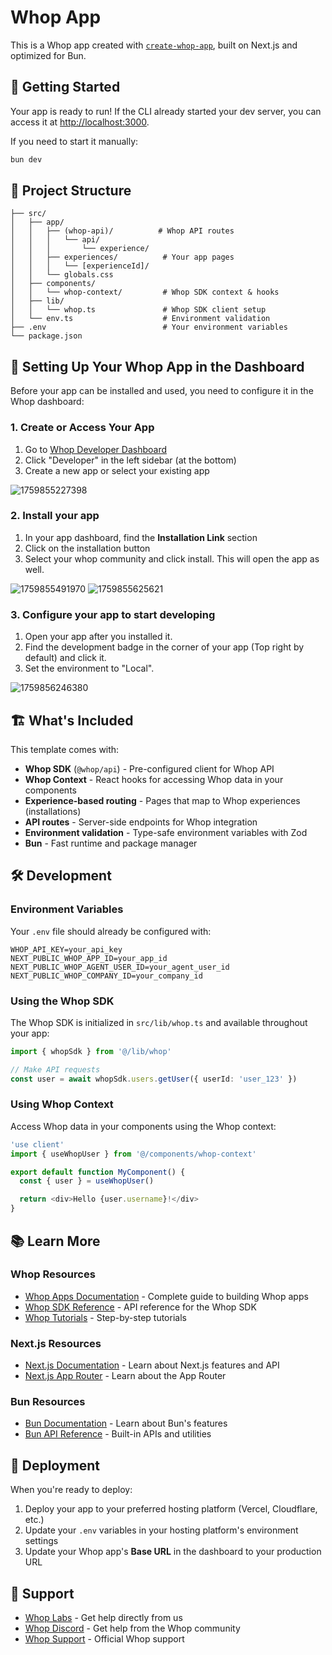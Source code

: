 # Whop App

This is a Whop app created with [`create-whop-app`](https://github.com/whopio/create-whop-app), built on Next.js and optimized for Bun.

## 🚀 Getting Started

Your app is ready to run! If the CLI already started your dev server, you can access it at [http://localhost:3000](http://localhost:3000).

If you need to start it manually:

```bash
bun dev
```

## 📁 Project Structure

```
├── src/
│   ├── app/
│   │   ├── (whop-api)/          # Whop API routes
│   │   │   └── api/
│   │   │       └── experience/
│   │   ├── experiences/          # Your app pages
│   │   │   └── [experienceId]/
│   │   └── globals.css
│   ├── components/
│   │   └── whop-context/         # Whop SDK context & hooks
│   ├── lib/
│   │   └── whop.ts               # Whop SDK client setup
│   └── env.ts                    # Environment validation
├── .env                          # Your environment variables
└── package.json
```

## 🔧 Setting Up Your Whop App in the Dashboard

Before your app can be installed and used, you need to configure it in the Whop dashboard:

### 1. Create or Access Your App

1. Go to [Whop Developer Dashboard](https://whop.com/dashboard)
2. Click "Developer" in the left sidebar (at the bottom)
3. Create a new app or select your existing app

![1759855227398](https://imagedelivery.net/jkJ-8epQpRzUjpjX1rR9jQ/4f654981-d4e7-4029-dc0f-83b2374ce900/public)

### 2. Install your app

1. In your app dashboard, find the **Installation Link** section
2. Click on the installation button
3. Select your whop community and click install. This will open the app as well.

![1759855491970](https://imagedelivery.net/jkJ-8epQpRzUjpjX1rR9jQ/00cee47f-a12a-4f3a-86b4-7c4551dd8f00/public)
![1759855625621](https://imagedelivery.net/jkJ-8epQpRzUjpjX1rR9jQ/4a3b8650-9af8-407f-c7f1-535a8cb62100/public)

### 3. Configure your app to start developing

1. Open your app after you installed it.
2. Find the development badge in the corner of your app (Top right by default) and click it.
3. Set the environment to "Local".

![1759856246380](https://imagedelivery.net/jkJ-8epQpRzUjpjX1rR9jQ/d17d4d1b-e8fe-4dbc-98ea-e882eaa67400/public)

## 🏗️ What's Included

This template comes with:

- **Whop SDK** (`@whop/api`) - Pre-configured client for Whop API
- **Whop Context** - React hooks for accessing Whop data in your components
- **Experience-based routing** - Pages that map to Whop experiences (installations)
- **API routes** - Server-side endpoints for Whop integration
- **Environment validation** - Type-safe environment variables with Zod
- **Bun** - Fast runtime and package manager

## 🛠️ Development

### Environment Variables

Your `.env` file should already be configured with:

```env
WHOP_API_KEY=your_api_key
NEXT_PUBLIC_WHOP_APP_ID=your_app_id
NEXT_PUBLIC_WHOP_AGENT_USER_ID=your_agent_user_id
NEXT_PUBLIC_WHOP_COMPANY_ID=your_company_id
```

### Using the Whop SDK

The Whop SDK is initialized in `src/lib/whop.ts` and available throughout your app:

```typescript
import { whopSdk } from '@/lib/whop'

// Make API requests
const user = await whopSdk.users.getUser({ userId: 'user_123' })
```

### Using Whop Context

Access Whop data in your components using the Whop context:

```typescript
'use client'
import { useWhopUser } from '@/components/whop-context'

export default function MyComponent() {
  const { user } = useWhopUser()

  return <div>Hello {user.username}!</div>
}
```

## 📚 Learn More

### Whop Resources

- [Whop Apps Documentation](https://docs.whop.com/apps) - Complete guide to building Whop apps
- [Whop SDK Reference](https://docs.whop.com/sdk) - API reference for the Whop SDK
- [Whop Tutorials](https://docs.whop.com/apps/tutorials) - Step-by-step tutorials

### Next.js Resources

- [Next.js Documentation](https://nextjs.org/docs) - Learn about Next.js features and API
- [Next.js App Router](https://nextjs.org/docs/app) - Learn about the App Router

### Bun Resources

- [Bun Documentation](https://bun.sh/docs) - Learn about Bun's features
- [Bun API Reference](https://bun.sh/docs/api) - Built-in APIs and utilities

## 🚢 Deployment

When you're ready to deploy:

1. Deploy your app to your preferred hosting platform (Vercel, Cloudflare, etc.)
2. Update your `.env` variables in your hosting platform's environment settings
3. Update your Whop app's **Base URL** in the dashboard to your production URL

## 🤝 Support

- [Whop Labs](https://whop.com/whoplabs-main) - Get help directly from us
- [Whop Discord](https://discord.gg/whop) - Get help from the Whop community
- [Whop Support](https://whop.com/support) - Official Whop support

